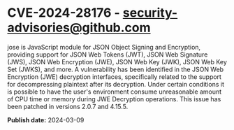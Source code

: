 # CVE-2024-28176 - security-advisories@github.com

jose is JavaScript module for JSON Object Signing and Encryption, providing support for JSON Web Tokens (JWT), JSON Web Signature (JWS), JSON Web Encryption (JWE), JSON Web Key (JWK), JSON Web Key Set (JWKS), and more. A vulnerability has 
 been identified in the JSON Web Encryption (JWE) decryption interfaces, specifically related to the support for decompressing plaintext after its decryption. Under certain conditions it is possible to have the user's environment consume unreasonable amount of CPU time or memory during JWE Decryption operations. This issue has been patched in versions 2.0.7 and 4.15.5.

**Publish date:** 2024-03-09
